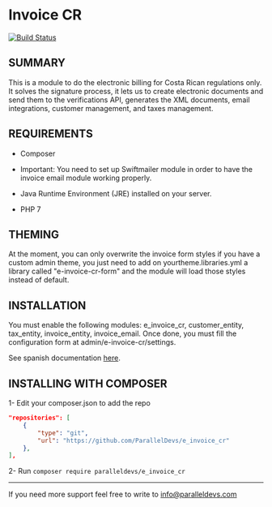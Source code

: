 # Invoice CR

[![Build Status](https://travis-ci.org/ParallelDevs/e_invoice_cr.svg?branch=develop)](https://travis-ci.org/ParallelDevs/e_invoice_cr)

## SUMMARY

This is a module to do the electronic billing for Costa Rican regulations only.
It solves the signature process, it lets us to create electronic documents and
send them to the verifications API, generates the XML documents,
email integrations, customer management, and taxes management.

## REQUIREMENTS

* Composer

* Important: You need to set up Swiftmailer module in order to have the invoice
email module working properly.

* Java Runtime Environment (JRE) installed on your server.

* PHP 7

## THEMING
At the moment, you can only overwrite the invoice form styles
if you have a custom admin theme, you just need to add
on yourtheme.libraries.yml a library called "e-invoice-cr-form"
and the module will load those styles instead of default.

## INSTALLATION
You must enable the following modules: e_invoice_cr, customer_entity,
tax_entity, invoice_entity, invoice_email. Once done, you must fill
the configuration form at admin/e-invoice-cr/settings.


See spanish documentation
[here](https://docs.google.com/document/d/1SNvUe5eaaEs76PW49B9JeJ-v2NW09Kf-aqb1LaPj9yE/edit?usp=sharing).

## INSTALLING WITH COMPOSER

1- Edit your composer.json to add the repo
```json
"repositories": [
    {
        "type": "git",
        "url": "https://github.com/ParallelDevs/e_invoice_cr"
    },
],
``` 
2- Run `composer require paralleldevs/e_invoice_cr`

----------------

If you need more support feel free to write
to info@paralleldevs.com
